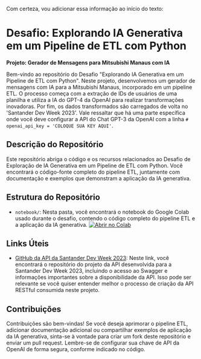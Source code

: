 Com certeza, vou adicionar essa informação ao início do texto:

# Desafio: Explorando IA Generativa em um Pipeline de ETL com Python

**Projeto: Gerador de Mensagens para Mitsubishi Manaus com IA**

Bem-vindo ao repositório do Desafio "Explorando IA Generativa em um Pipeline de ETL com Python". Neste projeto, desenvolvemos um gerador de mensagens com IA para a Mitsubishi Manaus, incorporado em um pipeline ETL. O processo começa com a extração de IDs de usuários de uma planilha e utiliza a IA do GPT-4 da OpenAI para realizar transformações inovadoras. Por fim, os dados transformados são carregados de volta no 'Santander Dev Week 2023'. Vale ressaltar que há uma parte específica onde você deve configurar a API do Chat GPT-3 da OpenAI com a linha `# openai_api_key = 'COLOQUE SUA KEY AQUI'`.

## Descrição do Repositório

Este repositório abriga o código e os recursos relacionados ao Desafio de Exploração de IA Generativa em um Pipeline de ETL com Python. Você encontrará o código-fonte completo do pipeline ETL, juntamente com documentação e exemplos que demonstram a aplicação da IA generativa.

## Estrutura do Repositório

- `notebook/`: Nesta pasta, você encontrará o notebook do Google Colab usado durante o desafio, contendo o código completo do pipeline ETL e a aplicação da IA generativa. [![Abrir no Colab](https://colab.research.google.com/assets/colab-badge.svg)](colab.research.google.com)


## Links Úteis

- [GitHub da API da Santander Dev Week 2023](https://github.com/digitalinnovationone/santander-dev-week-2023-api): Neste link, você encontrará o repositório do projeto da API desenvolvida para a Santander Dev Week 2023, incluindo o acesso ao Swagger e informações importantes sobre a disponibilidade da API. Isso pode ser relevante se você quiser entender melhor o processo de criação da API RESTful consumida neste projeto.

## Contribuições

Contribuições são bem-vindas! Se você deseja aprimorar o pipeline ETL, adicionar documentação adicional ou compartilhar exemplos de aplicação da IA generativa, sinta-se à vontade para criar um fork deste repositório e enviar um pull request. Lembre-se de configurar sua chave de API da OpenAI de forma segura, conforme indicado no código.
